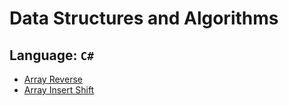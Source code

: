 # Data Structures and Algorithms

## Language: `C#`
- [Array Reverse](./day1-array-reverse/README.md)
- [Array Insert Shift](./day2-array-insert-shift/README.md)
